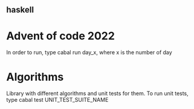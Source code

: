 ## haskell

# Advent of code 2022

In order to run, type cabal run day_x, where x is the number of day


# Algorithms

Library with different algorithms and unit tests for them. To run unit tests, type cabal test UNIT_TEST_SUITE_NAME
